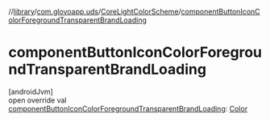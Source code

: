 //[library](../../../index.md)/[com.glovoapp.uds](../index.md)/[CoreLightColorScheme](index.md)/[componentButtonIconColorForegroundTransparentBrandLoading](component-button-icon-color-foreground-transparent-brand-loading.md)

# componentButtonIconColorForegroundTransparentBrandLoading

[androidJvm]\
open override val [componentButtonIconColorForegroundTransparentBrandLoading](component-button-icon-color-foreground-transparent-brand-loading.md): [Color](https://developer.android.com/reference/kotlin/androidx/compose/ui/graphics/Color.html)
